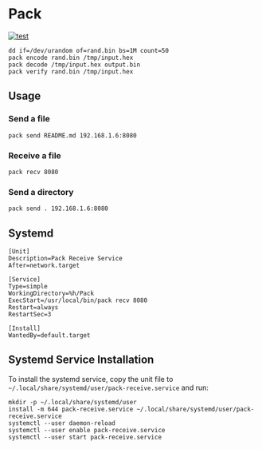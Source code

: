# Pack



[![test](https://github.com/hackia/pack/actions/workflows/test.yml/badge.svg)](https://github.com/hackia/pack/actions/workflows/test.yml)

```shell
dd if=/dev/urandom of=rand.bin bs=1M count=50
pack encode rand.bin /tmp/input.hex
pack decode /tmp/input.hex output.bin
pack verify rand.bin /tmp/input.hex
```

## Usage

### Send a file

```shell
pack send README.md 192.168.1.6:8080
```

### Receive a file

```shell
pack recv 8080
```

### Send a directory

```shell
pack send . 192.168.1.6:8080
```

## Systemd 

```unit file (systemd)
[Unit]
Description=Pack Receive Service
After=network.target

[Service]
Type=simple
WorkingDirectory=%h/Pack
ExecStart=/usr/local/bin/pack recv 8080
Restart=always
RestartSec=3

[Install]
WantedBy=default.target
```

## Systemd Service Installation

To install the systemd service, copy the unit file to `~/.local/share/systemd/user/pack-receive.service` and run:

```shell
mkdir -p ~/.local/share/systemd/user
install -m 644 pack-receive.service ~/.local/share/systemd/user/pack-receive.service
systemctl --user daemon-reload
systemctl --user enable pack-receive.service
systemctl --user start pack-receive.service
```
